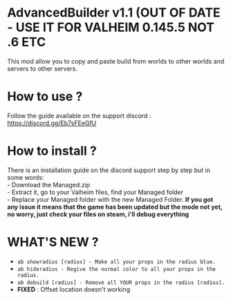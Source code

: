 # AdvancedBuilder v1.1 (OUT OF DATE - USE IT FOR VALHEIM 0.145.5 NOT .6 ETC
This mod allow you to copy and paste build from worlds to other worlds and servers to other servers.

# How to use ?
Follow the guide available on the support discord : https://discord.gg/Eb7sFEeGfU

# How to install ? 
There is an installation guide on the discord support step by step but in some words:<br>- Download the Managed.zip<br>- Extract it, go to your Valheim files, find your Managed folder<br> - Replace your Managed folder with the new Managed Folder.
**If you got any issue it means that the game has been updated but the mode not yet, no worry, just check your files on steam, i'll debug everything**

# WHAT'S NEW ?
- `ab showradius [radius] - Make all your props in the radius blue.`
- `ab hideradius - Regive the normal color to all your props in the radius.`
- `ab debuild [radius] - Remove all YOUR props in the radius [radius].`
- **FIXED** : Offset location doesn't working
